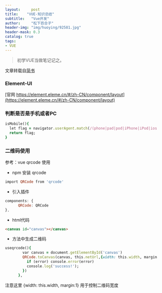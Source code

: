 ```yaml
---
layout:     post
title:    "VUE-知识总结"
subtitle:   "Vue开发"
author:     "松下百合子"
header-img: "img/huoying/92581.jpg"
header-mask: 0.3
catalog: true
tags:
- VUE
---
```


> 初学VUE当做笔记记之。

文章转载自[简书](https://element.eleme.cn/#/zh-CN/component/layout) 



### Element-UI

[官网 https://element.eleme.cn/#/zh-CN/component/layout](https://element.eleme.cn/#/zh-CN/component/layout) 


### 判断是否是手机或者PC

```ruby
isMobile(){
  let flag = navigator.userAgent.match(/(phone|pad|pod|iPhone|iPod|ios|iPad|Android|Mobile|BlackBerry|IEMobile|MQQBrowser|JUC|Fennec|wOSBrowser|BrowserNG|WebOS|Symbian|Windows Phone)/i)
  return flag;
}
```

### 二维码使用

参考：vue qrcode 使用

- npm 安装 qrcode
```ruby
import QRCode from 'qrcode'
```

- 引入插件
```javascript 
components: {
      QRCode: QRCode
},
```

- html代码
``` html
<canvas id="canvas"></canvas>
```

- 方法中生成二维码
```ruby
useqrcode(){
        var canvas = document.getElementById('canvas')
        QRCode.toCanvas(canvas, this.netUrl,{width: this.width, margin:1}, function (error) {
          if (error) console.error(error)
          console.log('success!');
        })
      },
```
注意这里 {width: this.width, margin:1}  用于控制二维码宽度





















